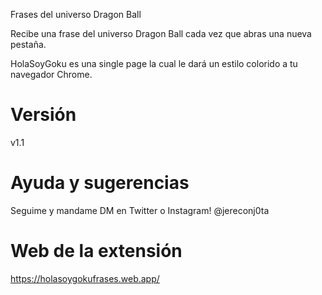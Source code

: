 Frases del universo Dragon Ball

Recibe una frase del universo Dragon Ball cada vez que abras una nueva pestaña.

HolaSoyGoku es una single page la cual le dará un estilo colorido a tu navegador Chrome.


# Versión 
v1.1

# Ayuda y sugerencias
Seguime y mandame DM en Twitter o Instagram! @jereconj0ta

# Web de la extensión
https://holasoygokufrases.web.app/ 
